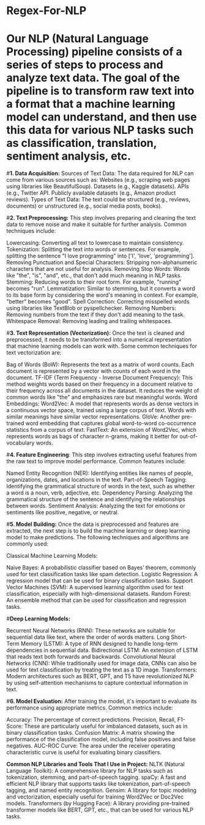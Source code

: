 # Regex-For-NLP
# Our NLP (Natural Language Processing) pipeline consists of a series of steps to process and analyze text data. The goal of the pipeline is to transform raw text into a format that a machine learning model can understand, and then use this data for various NLP tasks such as classification, translation, sentiment analysis, etc.

#**1. Data Acquisition:**
Sources of Text Data: The data required for NLP can come from various sources such as:
Websites (e.g., scraping web pages using libraries like BeautifulSoup).
Datasets (e.g., Kaggle datasets).
APIs (e.g., Twitter API.
Publicly available datasets (e.g., Amazon product reviews).
Types of Text Data: The text could be structured (e.g., reviews, documents) or unstructured (e.g., social media posts, books).

#**2. Text Preprocessing:**
This step involves preparing and cleaning the text data to remove noise and make it suitable for further analysis. Common techniques include:

Lowercasing: Converting all text to lowercase to maintain consistency.
Tokenization: Splitting the text into words or sentences. For example, splitting the sentence "I love programming" into ['I', 'love', 'programming'].
Removing Punctuation and Special Characters: Stripping non-alphanumeric characters that are not useful for analysis.
Removing Stop Words: Words like "the", "is", "and", etc., that don't add much meaning in NLP tasks.
Stemming: Reducing words to their root form. For example, "running" becomes "run".
Lemmatization: Similar to stemming, but it converts a word to its base form by considering the word's meaning in context. For example, "better" becomes "good".
Spell Correction: Correcting misspelled words using libraries like TextBlob or pyspellchecker.
Removing Numbers: Removing numbers from the text if they don't add meaning to the task.
Whitespace Removal: Removing leading and trailing whitespaces.

#**3. Text Representation (Vectorization):**
Once the text is cleaned and preprocessed, it needs to be transformed into a numerical representation that machine learning models can work with. Some common techniques for text vectorization are:

Bag of Words (BoW): Represents the text as a matrix of word counts. Each document is represented by a vector with counts of each word in the document.
TF-IDF (Term Frequency - Inverse Document Frequency): This method weights words based on their frequency in a document relative to their frequency across all documents in the dataset. It reduces the weight of common words like "the" and emphasizes rare but meaningful words.
Word Embeddings:
Word2Vec: A model that represents words as dense vectors in a continuous vector space, trained using a large corpus of text. Words with similar meanings have similar vector representations.
GloVe: Another pre-trained word embedding that captures global word-to-word co-occurrence statistics from a corpus of text.
FastText: An extension of Word2Vec, which represents words as bags of character n-grams, making it better for out-of-vocabulary words.

#**4. Feature Engineering**:
This step involves extracting useful features from the raw text to improve model performance. Common features include:

Named Entity Recognition (NER): Identifying entities like names of people, organizations, dates, and locations in the text.
Part-of-Speech Tagging: Identifying the grammatical structure of words in the text, such as whether a word is a noun, verb, adjective, etc.
Dependency Parsing: Analyzing the grammatical structure of the sentence and identifying the relationships between words.
Sentiment Analysis: Analyzing the text for emotions or sentiments like positive, negative, or neutral.


#**5. Model Building:**
Once the data is preprocessed and features are extracted, the next step is to build the machine learning or deep learning model to make predictions. The following techniques and algorithms are commonly used:

Classical Machine Learning Models:

Naive Bayes: A probabilistic classifier based on Bayes’ theorem, commonly used for text classification tasks like spam detection.
Logistic Regression: A regression model that can be used for binary classification tasks.
Support Vector Machines (SVM): A supervised learning algorithm used for text classification, especially with high-dimensional datasets.
Random Forest: An ensemble method that can be used for classification and regression tasks.

#**Deep Learning Models:**

Recurrent Neural Networks (RNN): These networks are suitable for sequential data like text, where the order of words matters.
Long Short-Term Memory (LSTM): A type of RNN designed to handle long-term dependencies in sequential data.
Bidirectional LSTM: An extension of LSTM that reads text both forwards and backwards.
Convolutional Neural Networks (CNN): While traditionally used for image data, CNNs can also be used for text classification by treating the text as a 1D image.
Transformers: Modern architectures such as BERT, GPT, and T5 have revolutionized NLP by using self-attention mechanisms to capture contextual information in text.

#**6. Model Evaluation:**
After training the model, it's important to evaluate its performance using appropriate metrics. Common metrics include:

Accuracy: The percentage of correct predictions.
Precision, Recall, F1-Score: These are particularly useful for imbalanced datasets, such as in binary classification tasks.
Confusion Matrix: A matrix showing the performance of the classification model, including false positives and false negatives.
AUC-ROC Curve: The area under the receiver operating characteristic curve is useful for evaluating binary classifiers.

**Common NLP Libraries and Tools That I Use in Project:**
NLTK (Natural Language Toolkit): A comprehensive library for NLP tasks such as tokenization, stemming, and part-of-speech tagging.
spaCy: A fast and efficient NLP library that supports tasks like tokenization, part-of-speech tagging, and named entity recognition.
Gensim: A library for topic modeling and vectorization, especially useful for training Word2Vec or Doc2Vec models.
Transformers (by Hugging Face): A library providing pre-trained transformer models like BERT, GPT, etc., that can be used for various NLP tasks.
